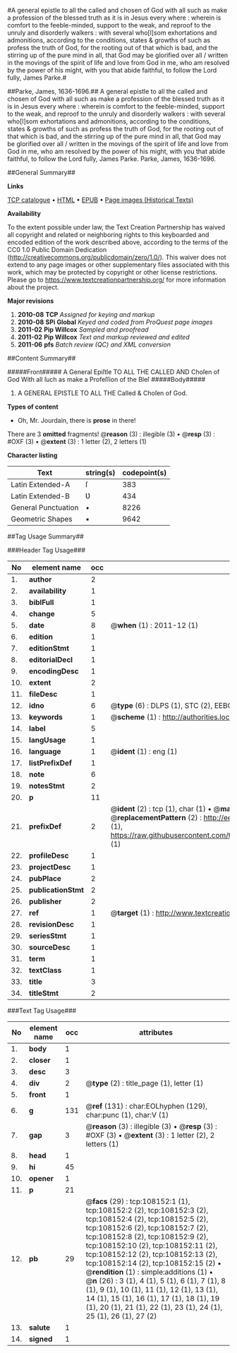 #A general epistle to all the called and chosen of God with all such as make a profession of the blessed truth as it is in Jesus every where : wherein is comfort to the feeble-minded, support to the weak, and reproof to the unruly and disorderly walkers : with several who[l]som exhortations and admonitions, according to the conditions, states & growths of such as profess the truth of God, for the rooting out of that which is bad, and the stirring up of the pure mind in all, that God may be glorified over all / written in the movings of the spirit of life and love from God in me, who am resolved by the power of his might, with you that abide faithful, to follow the Lord fully, James Parke.#

##Parke, James, 1636-1696.##
A general epistle to all the called and chosen of God with all such as make a profession of the blessed truth as it is in Jesus every where : wherein is comfort to the feeble-minded, support to the weak, and reproof to the unruly and disorderly walkers : with several who[l]som exhortations and admonitions, according to the conditions, states & growths of such as profess the truth of God, for the rooting out of that which is bad, and the stirring up of the pure mind in all, that God may be glorified over all / written in the movings of the spirit of life and love from God in me, who am resolved by the power of his might, with you that abide faithful, to follow the Lord fully, James Parke.
Parke, James, 1636-1696.

##General Summary##

**Links**

[TCP catalogue](http://www.ota.ox.ac.uk/tcp/)  • 
[HTML](http://tei.it.ox.ac.uk/tcp/Texts-HTML/free/A56/A56011.html)  • 
[EPUB](http://tei.it.ox.ac.uk/tcp/Texts-EPUB/free/A56/A56011.epub) • 
[Page images (Historical Texts)](https://historicaltexts.jisc.ac.uk/eebo-18675287e)

**Availability**

To the extent possible under law, the Text Creation Partnership has waived all copyright and related or neighboring rights to this keyboarded and encoded edition of the work described above, according to the terms of the CC0 1.0 Public Domain Dedication (http://creativecommons.org/publicdomain/zero/1.0/). This waiver does not extend to any page images or other supplementary files associated with this work, which may be protected by copyright or other license restrictions. Please go to https://www.textcreationpartnership.org/ for more information about the project.

**Major revisions**

1. __2010-08__ __TCP__ *Assigned for keying and markup*
1. __2010-08__ __SPi Global__ *Keyed and coded from ProQuest page images*
1. __2011-02__ __Pip Willcox__ *Sampled and proofread*
1. __2011-02__ __Pip Willcox__ *Text and markup reviewed and edited*
1. __2011-06__ __pfs__ *Batch review (QC) and XML conversion*

##Content Summary##

#####Front#####
A General Epiſtle TO ALL THE CALLED AND Choſen of God With all ſuch as make a Profeſſion of the Bleſ
#####Body#####

1. A GENERAL EPISTLE TO ALL THE Called & Choſen of God.

**Types of content**

  * Oh, Mr. Jourdain, there is **prose** in there!

There are 3 **omitted** fragments! 
 @__reason__ (3) : illegible (3)  •  @__resp__ (3) : #OXF (3)  •  @__extent__ (3) : 1 letter (2), 2 letters (1)

**Character listing**


|Text|string(s)|codepoint(s)|
|---|---|---|
|Latin Extended-A|ſ|383|
|Latin Extended-B|Ʋ|434|
|General Punctuation|•|8226|
|Geometric Shapes|▪|9642|

##Tag Usage Summary##

###Header Tag Usage###

|No|element name|occ|attributes|
|---|---|---|---|
|1.|__author__|2||
|2.|__availability__|1||
|3.|__biblFull__|1||
|4.|__change__|5||
|5.|__date__|8| @__when__ (1) : 2011-12 (1)|
|6.|__edition__|1||
|7.|__editionStmt__|1||
|8.|__editorialDecl__|1||
|9.|__encodingDesc__|1||
|10.|__extent__|2||
|11.|__fileDesc__|1||
|12.|__idno__|6| @__type__ (6) : DLPS (1), STC (2), EEBO-CITATION (1), OCLC (1), VID (1)|
|13.|__keywords__|1| @__scheme__ (1) : http://authorities.loc.gov/ (1)|
|14.|__label__|5||
|15.|__langUsage__|1||
|16.|__language__|1| @__ident__ (1) : eng (1)|
|17.|__listPrefixDef__|1||
|18.|__note__|6||
|19.|__notesStmt__|2||
|20.|__p__|11||
|21.|__prefixDef__|2| @__ident__ (2) : tcp (1), char (1)  •  @__matchPattern__ (2) : ([0-9\-]+):([0-9IVX]+) (1), (.+) (1)  •  @__replacementPattern__ (2) : http://eebo.chadwyck.com/downloadtiff?vid=$1&page=$2 (1), https://raw.githubusercontent.com/textcreationpartnership/Texts/master/tcpchars.xml#$1 (1)|
|22.|__profileDesc__|1||
|23.|__projectDesc__|1||
|24.|__pubPlace__|2||
|25.|__publicationStmt__|2||
|26.|__publisher__|2||
|27.|__ref__|1| @__target__ (1) : http://www.textcreationpartnership.org/docs/. (1)|
|28.|__revisionDesc__|1||
|29.|__seriesStmt__|1||
|30.|__sourceDesc__|1||
|31.|__term__|1||
|32.|__textClass__|1||
|33.|__title__|3||
|34.|__titleStmt__|2||


###Text Tag Usage###

|No|element name|occ|attributes|
|---|---|---|---|
|1.|__body__|1||
|2.|__closer__|1||
|3.|__desc__|3||
|4.|__div__|2| @__type__ (2) : title_page (1), letter (1)|
|5.|__front__|1||
|6.|__g__|131| @__ref__ (131) : char:EOLhyphen (129), char:punc (1), char:V (1)|
|7.|__gap__|3| @__reason__ (3) : illegible (3)  •  @__resp__ (3) : #OXF (3)  •  @__extent__ (3) : 1 letter (2), 2 letters (1)|
|8.|__head__|1||
|9.|__hi__|45||
|10.|__opener__|1||
|11.|__p__|21||
|12.|__pb__|29| @__facs__ (29) : tcp:108152:1 (1), tcp:108152:2 (2), tcp:108152:3 (2), tcp:108152:4 (2), tcp:108152:5 (2), tcp:108152:6 (2), tcp:108152:7 (2), tcp:108152:8 (2), tcp:108152:9 (2), tcp:108152:10 (2), tcp:108152:11 (2), tcp:108152:12 (2), tcp:108152:13 (2), tcp:108152:14 (2), tcp:108152:15 (2)  •  @__rendition__ (1) : simple:additions (1)  •  @__n__ (26) : 3 (1), 4 (1), 5 (1), 6 (1), 7 (1), 8 (1), 9 (1), 10 (1), 11 (1), 12 (1), 13 (1), 14 (1), 15 (1), 16 (1), 17 (1), 18 (1), 19 (1), 20 (1), 21 (1), 22 (1), 23 (1), 24 (1), 25 (1), 26 (1), 27 (2)|
|13.|__salute__|1||
|14.|__signed__|1||

